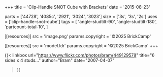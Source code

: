+++
title = 'Clip-Handle SNOT Cube with Brackets'
date  = '2015-08-23'

parts = ['44728', '4085c', '2921', '3024', '3023']
size  = ['3s', '3s', '2s']
uses  = ['clip-handle-snot-cube']
tags  = [
  'angle-studtilt-90',
  'angle-studtilt-180',
  'partcount-total-10',
]

[[resources]]
src              = 'image.png'
params.copyright = '©2025 BrickCamp'

[[resources]]
src              = 'model.ldr'
params.copyright = '©2025 BrickCamp'
+++

{{< linkbox
    url="https://www.flickr.com/photos/bram/449129578"
    title="6 sides x 4 studs..."
    author="Bram"
    date="2007-04-07"
>}}
